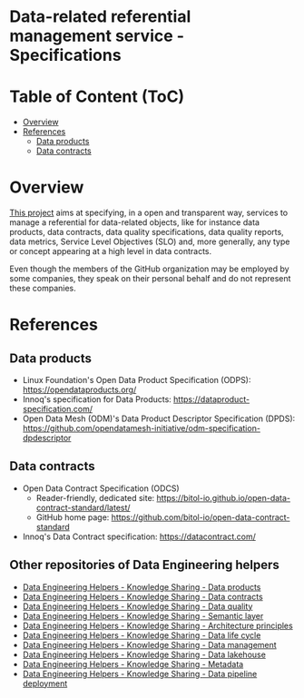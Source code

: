 Data-related referential management service - Specifications
============================================================

# Table of Content (ToC)
* [Overview](#overview)
* [References](#references)
  * [Data products](#data-products)
  * [Data contracts](#data-contracts)

# Overview
[This project](https://github.com/monmaya/specifications) aims at specifying,
in a open and transparent way, services to manage a referential for data-related
objects, like for instance data products, data contracts, data quality specifications,
data quality reports, data metrics, Service Level Objectives (SLO) and, more generally,
any type or concept appearing at a high level in data contracts.

Even though the members of the GitHub organization may be employed by some companies,
they speak on their personal behalf and do not represent these companies.


# References

## Data products
* Linux Foundation's Open Data Product Specification (ODPS): https://opendataproducts.org/
* Innoq's specification for Data Products: https://dataproduct-specification.com/
* Open Data Mesh (ODM)'s Data Product Descriptor Specification (DPDS): https://github.com/opendatamesh-initiative/odm-specification-dpdescriptor

## Data contracts
* Open Data Contract Specification (ODCS)
  * Reader-friendly, dedicated site: https://bitol-io.github.io/open-data-contract-standard/latest/
  * GitHub home page: https://github.com/bitol-io/open-data-contract-standard
* Innoq's Data Contract specification: https://datacontract.com/

## Other repositories of Data Engineering helpers
* [Data Engineering Helpers - Knowledge Sharing - Data products](https://github.com/data-engineering-helpers/data-products)
* [Data Engineering Helpers - Knowledge Sharing - Data contracts](https://github.com/data-engineering-helpers/data-contracts)
* [Data Engineering Helpers - Knowledge Sharing - Data quality](https://github.com/data-engineering-helpers/data-quality)
* [Data Engineering Helpers - Knowledge Sharing - Semantic layer](https://github.com/data-engineering-helpers/semantic-layer)
* [Data Engineering Helpers - Knowledge Sharing - Architecture principles](https://github.com/data-engineering-helpers/architecture-principles)
* [Data Engineering Helpers - Knowledge Sharing - Data life cycle](https://github.com/data-engineering-helpers/data-life-cycle)
* [Data Engineering Helpers - Knowledge Sharing - Data management](https://github.com/data-engineering-helpers/data-management)
* [Data Engineering Helpers - Knowledge Sharing - Data lakehouse](https://github.com/data-engineering-helpers/data-lakehouse)
* [Data Engineering Helpers - Knowledge Sharing - Metadata](https://github.com/data-engineering-helpers/metadata)
* [Data Engineering Helpers - Knowledge Sharing - Data pipeline deployment](https://github.com/data-engineering-helpers/data-pipeline-deployment)


